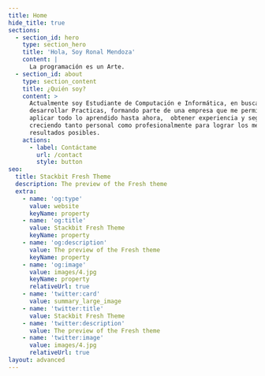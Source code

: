 ```yaml
---
title: Home
hide_title: true
sections:
  - section_id: hero
    type: section_hero
    title: 'Hola, Soy Ronal Mendoza'
    content: |
      La programación es un Arte.
  - section_id: about
    type: section_content
    title: ¿Quién soy?
    content: >
      Actualmente soy Estudiante de Computación e Informática, en busca de
      desarrollar Practicas, formando parte de una empresa que me permita
      aplicar todo lo aprendido hasta ahora,  obtener experiencia y seguir
      creciendo tanto personal como profesionalmente para lograr los mejores
      resultados posibles.
    actions:
      - label: Contáctame
        url: /contact
        style: button
seo:
  title: Stackbit Fresh Theme
  description: The preview of the Fresh theme
  extra:
    - name: 'og:type'
      value: website
      keyName: property
    - name: 'og:title'
      value: Stackbit Fresh Theme
      keyName: property
    - name: 'og:description'
      value: The preview of the Fresh theme
      keyName: property
    - name: 'og:image'
      value: images/4.jpg
      keyName: property
      relativeUrl: true
    - name: 'twitter:card'
      value: summary_large_image
    - name: 'twitter:title'
      value: Stackbit Fresh Theme
    - name: 'twitter:description'
      value: The preview of the Fresh theme
    - name: 'twitter:image'
      value: images/4.jpg
      relativeUrl: true
layout: advanced
---
```

